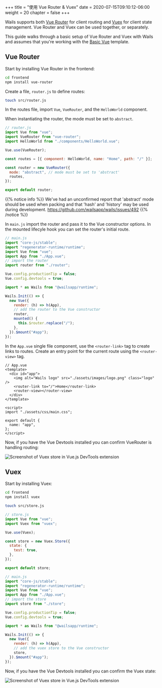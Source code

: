 +++
title = "使用 Vue Router & Vuex"
date = 2020-07-15T09:10:12-06:00
weight = 20
chapter = false
+++

Wails supports both [Vue Router](https://router.vuejs.org/) for client routing and [Vuex](https://vuex.vuejs.org/) for client state management. Vue Router and Vuex can be used together, or separately.

This guide walks through a basic setup of Vue Router and Vuex with Wails and assumes that you're working with the [Basic Vue](/reference/cli/#basic-vue) template.

## Vue Router

Start by installing Vue Router in the frontend:

```sh
cd frontend
npm install vue-router
```

Create a file, `router.js` to define routes:

```sh
touch src/router.js
```

In the routes file, import `Vue`, `VueRouter`, and the `HelloWorld` component.

When instantiating the router, the mode must be set to `abstract`.

```js
// router.js
import Vue from "vue";
import VueRouter from "vue-router";
import HelloWorld from "./components/HelloWorld.vue";

Vue.use(VueRouter);

const routes = [{ component: HelloWorld, name: "Home", path: "/" }];

const router = new VueRouter({
  mode: "abstract", // mode must be set to 'abstract'
  routes,
});

export default router;
```

{{% notice info %}}
We've had an unconfirmed report that 'abstract' mode should be used when packing and that 'hash' and 'history' may be used during development.
https://github.com/wailsapp/wails/issues/492
{{% /notice %}}

In `main.js` import the router and pass it to the Vue constructor options. In the mounted lifecyle hook you can set the router's initial route.

```js
// main.js
import "core-js/stable";
import "regenerator-runtime/runtime";
import Vue from "vue";
import App from "./App.vue";
// import the router
import router from "./router";

Vue.config.productionTip = false;
Vue.config.devtools = true;

import * as Wails from "@wailsapp/runtime";

Wails.Init(() => {
  new Vue({
    render: (h) => h(App),
    // add the router to the Vue constructor
    router,
    mounted() {
      this.$router.replace("/");
    },
  }).$mount("#app");
});
```

In the `App.vue` single file component, use the `<router-link>` tag to create links to routes. Create an entry point for the current route using the `<router-view>` tag.

```vue
// App.vue
<template>
  <div id="app">
    <img alt="Wails logo" src="./assets/images/logo.png" class="logo" />
    <router-link to="/">Home</router-link>
    <router-view></router-view>
  </div>
</template>

<script>
import "./assets/css/main.css";

export default {
  name: "app",
};
</script>
```

Now, if you have the Vue Devtools installed you can confirm VueRouter is handling routing:

![Screenshot of Vuex store in Vue.js DevTools extension](/images/vue-router.png)

## Vuex

Start by installing Vuex:

```sh
cd frontend
npm install vuex
```

```sh
touch src/store.js
```

```js
// store.js
import Vue from "vue";
import Vuex from "vuex";

Vue.use(Vuex);

const store = new Vuex.Store({
  state: {
    test: true,
  },
});

export default store;
```

```js
// main.js
import "core-js/stable";
import "regenerator-runtime/runtime";
import Vue from "vue";
import App from "./App.vue";
// import the store
import store from "./store";

Vue.config.productionTip = false;
Vue.config.devtools = true;

import * as Wails from "@wailsapp/runtime";

Wails.Init(() => {
  new Vue({
    render: (h) => h(App),
    // add the vuex store to the Vue constructor
    store,
  }).$mount("#app");
});
```

Now, if you have the Vue Devtools installed you can confirm the Vuex state:

![Screenshot of Vuex store in Vue.js DevTools extension](/images/vuex.png)

